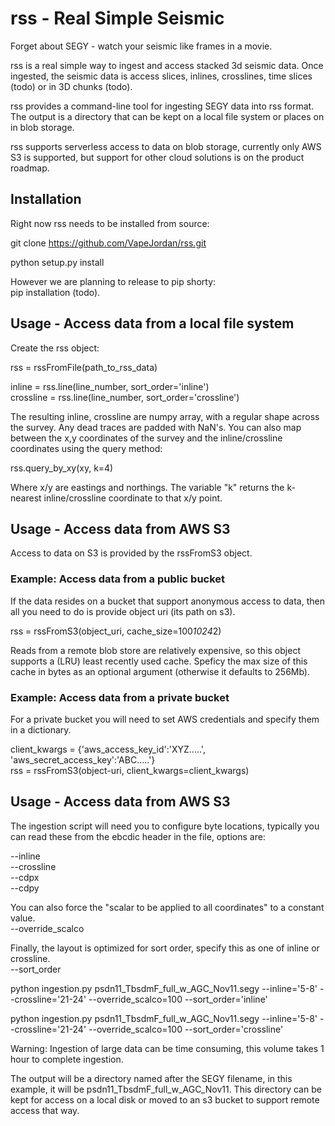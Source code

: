 # rss - Real Simple Seismic

Forget about SEGY - watch your seismic like frames in a movie.

rss is a real simple way to ingest and access stacked 3d seismic data. Once ingested, 
the seismic data is access slices, inlines, crosslines, time slices (todo) or in 
3D chunks (todo). 

rss provides a command-line tool for ingesting SEGY data into rss format. The output 
is a directory that can be kept on a local file system or places on in blob storage. 

rss supports serverless access to data on blob storage, currently only AWS S3 is supported, 
but support for other cloud solutions is on the product roadmap. 

## Installation
Right now rss needs to be installed from source:

git clone https://github.com/VapeJordan/rss.git

python setup.py install

However we are planning to release to pip shorty:\
pip installation (todo).

## Usage - Access data from a local file system

Create the rss object:

rss = rssFromFile(path_to_rss_data)

inline = rss.line(line_number, sort_order='inline')\
crossline = rss.line(line_number, sort_order='crossline')

The resulting inline, crossline are numpy array, with a regular shape across the survey.
Any dead traces are padded with NaN's. You can also map between the x,y coordinates of the survey and the inline/crossline 
coordinates using the query method:

rss.query_by_xy(xy, k=4)

Where x/y are eastings and northings. The variable "k" returns the k-nearest inline/crossline
coordinate to that x/y point. 


## Usage - Access data from AWS S3

Access to data on S3 is provided by the rssFromS3 object.

### Example: Access data from a public bucket

If the data resides on a bucket that support anonymous access to data, 
then all you need to do is provide object uri (its path on s3).

rss = rssFromS3(object_uri, cache_size=100*1024*2)

Reads from a remote blob store are relatively expensive, so this object supports 
a (LRU) least recently used cache. Speficy the max size of this cache in bytes as 
an optional argument (otherwise it defaults to 256Mb).

### Example: Access data from a private bucket

For a private bucket you will need to set AWS credentials and specify them 
in a dictionary.

client_kwargs = {'aws_access_key_id':'XYZ.....', 'aws_secret_access_key':'ABC.....'}\
rss = rssFromS3(object-uri, client_kwargs=client_kwargs)

## Usage - Access data from AWS S3

The ingestion script will need you to configure byte locations, typically you can read these
from the ebcdic header in the file, options are:

--inline\
--crossline\
--cdpx\
--cdpy

You can also force the "scalar to be applied to all coordinates" to a constant value.\
--override_scalco

Finally, the layout is optimized for sort order, specify this as one of inline or crossline.\
--sort_order

python ingestion.py psdn11_TbsdmF_full_w_AGC_Nov11.segy --inline='5-8' --crossline='21-24' --override_scalco=100  --sort_order='inline'

python ingestion.py psdn11_TbsdmF_full_w_AGC_Nov11.segy --inline='5-8' --crossline='21-24' --override_scalco=100  --sort_order='crossline'

Warning: Ingestion of large data can be time consuming, this volume takes 1 hour to complete ingestion.

The output will be a directory named after the SEGY filename, in this example, it will be psdn11_TbsdmF_full_w_AGC_Nov11.
This directory can be kept for access on a local disk or moved to an s3 bucket to support remote access that way.






